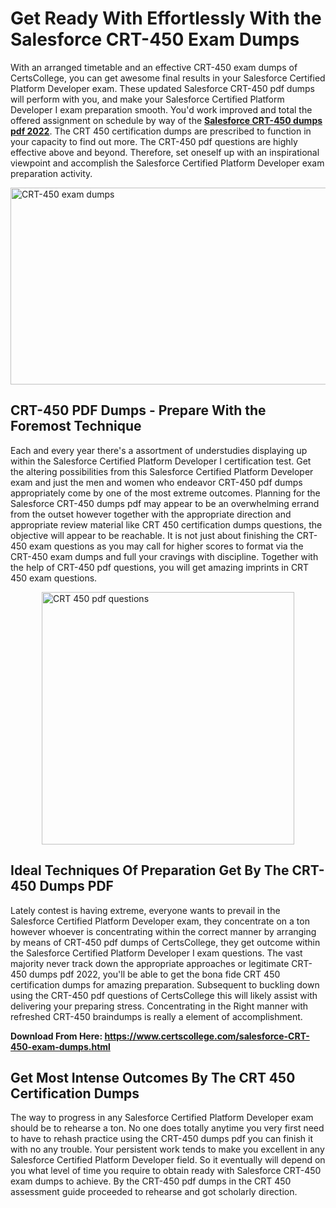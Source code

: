 <h1><strong>Get Ready With Effortlessly With the Salesforce CRT-450 Exam Dumps&nbsp;</strong></h1>
<p><span style="font-weight: 400;">With an arranged timetable and an effective  CRT-450 exam dumps of CertsCollege, you can get awesome final results in your Salesforce Certified Platform Developer exam. These updated Salesforce CRT-450 pdf dumps will perform with you, and make your Salesforce Certified Platform Developer I exam preparation smooth. You'd work improved and total the offered assignment on schedule by way of the <strong><a href="https://www.certscollege.com/salesforce-CRT-450-exam-dumps.html">Salesforce CRT-450 dumps pdf 2022</a></strong>. The CRT 450 certification dumps are prescribed to function in your capacity to find out more. The  CRT-450 pdf questions are highly effective above and beyond. Therefore, set oneself up with an inspirational viewpoint and accomplish the Salesforce Certified Platform Developer exam preparation activity.&nbsp;</span></p>
<p><span style="font-weight: 400;"><img style="display: block; margin-left: auto; margin-right: auto;" src="https://i.ibb.co/CPDK3ps/Yellow-and-Blue-Initiative-Blog-Banner.png" alt="CRT-450 exam dumps" width="559" height="315" /></span></p>
<h2><strong>CRT-450 PDF Dumps - Prepare With the Foremost Technique</strong></h2>
<p><span style="font-weight: 400;">Each and every year there's a assortment of understudies displaying up within the Salesforce Certified Platform Developer I certification test. Get the altering possibilities from this Salesforce Certified Platform Developer exam and just the men and women who endeavor CRT-450 pdf dumps appropriately come by one of the most extreme outcomes. Planning for the Salesforce CRT-450 dumps pdf may appear to be an overwhelming errand from the outset however together with the appropriate direction and appropriate review material like CRT 450 certification dumps questions, the objective will appear to be reachable. It is not just about finishing the CRT-450 exam questions as you may call for higher scores to format via the CRT-450 exam dumps and full your cravings with discipline. Together with the help of CRT-450 pdf questions, you will get amazing imprints in CRT 450 exam questions.</span></p>
<p><span style="font-weight: 400;"><a href="https://tinyurl.com/ychzxs8d"><img style="display: block; margin-left: auto; margin-right: auto;" src="https://i.ibb.co/9tMrhdY/Teacher-Appreciation-Invitation.png" alt="CRT 450 pdf questions " width="404" height="404" /></a></span></p>
<h2><strong>Ideal Techniques Of Preparation Get By The CRT-450 Dumps PDF</strong></h2>
<p><span style="font-weight: 400;">Lately contest is having extreme, everyone wants to prevail in the Salesforce Certified Platform Developer exam, they concentrate on a ton however whoever is concentrating within the correct manner by arranging by means of CRT-450 pdf dumps of CertsCollege, they get outcome within the Salesforce Certified Platform Developer I exam questions. The vast majority never track down the appropriate approaches or legitimate CRT-450 dumps pdf 2022, you'll be able to get the bona fide CRT 450 certification dumps for amazing preparation. Subsequent to buckling down using the  CRT-450 pdf questions of CertsCollege this will likely assist with delivering your preparing stress. Concentrating in the Right manner with refreshed CRT-450 braindumps is really a element of accomplishment.</span></p>
<p><span style="font-weight: 400;"><strong>Download From Here: <a href="https://www.certscollege.com/salesforce-CRT-450-exam-dumps.html">https://www.certscollege.com/salesforce-CRT-450-exam-dumps.html</a></strong></span></p>
<h2><strong>Get Most Intense Outcomes By The CRT 450 Certification Dumps</strong></h2>
<p><span style="font-weight: 400;">The way to progress in any Salesforce Certified Platform Developer exam should be to rehearse a ton. No one does totally anytime you very first need to have to rehash practice using the CRT-450 dumps pdf you can finish it with no any trouble. Your persistent work tends to make you excellent in any Salesforce Certified Platform Developer field. So it eventually will depend on you what level of time you require to obtain ready with Salesforce CRT-450 exam dumps to achieve. By the CRT-450 pdf dumps in the CRT 450 assessment guide proceeded to rehearse and got scholarly direction.</span></p>
